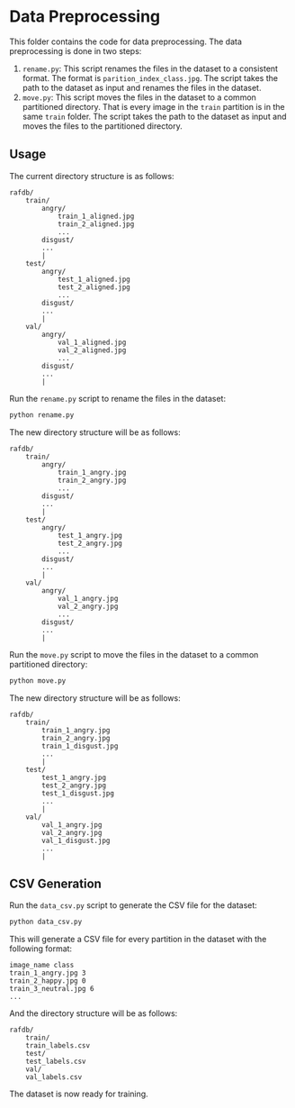 # Data Preprocessing

This folder contains the code for data preprocessing. The data preprocessing is done in two steps:

1. `rename.py`: This script renames the files in the dataset to a consistent format. The format is `parition_index_class.jpg`. The script takes the path to the dataset as input and renames the files in the dataset.
2. `move.py`: This script moves the files in the dataset to a common partitioned directory. That is every image in the `train` partition is in the same `train` folder. The script takes the path to the dataset as input and moves the files to the partitioned directory.

## Usage

The current directory structure is as follows:

```
rafdb/
    train/
        angry/
            train_1_aligned.jpg
            train_2_aligned.jpg
            ...
        disgust/
        ...
        |
    test/
        angry/
            test_1_aligned.jpg
            test_2_aligned.jpg
            ...
        disgust/
        ...
        |
    val/
        angry/
            val_1_aligned.jpg
            val_2_aligned.jpg
            ...
        disgust/
        ...
        |
```

Run the `rename.py` script to rename the files in the dataset:

```bash
python rename.py
```

The new directory structure will be as follows:

```
rafdb/
    train/
        angry/
            train_1_angry.jpg
            train_2_angry.jpg
            ...
        disgust/
        ...
        |
    test/
        angry/
            test_1_angry.jpg
            test_2_angry.jpg
            ...
        disgust/
        ...
        |
    val/
        angry/
            val_1_angry.jpg
            val_2_angry.jpg
            ...
        disgust/
        ...
        |
```

Run the `move.py` script to move the files in the dataset to a common partitioned directory:

```bash
python move.py
```

The new directory structure will be as follows:

```
rafdb/
    train/
        train_1_angry.jpg
        train_2_angry.jpg
        train_1_disgust.jpg
        ...
        |
    test/
        test_1_angry.jpg
        test_2_angry.jpg
        test_1_disgust.jpg
        ...
        |
    val/
        val_1_angry.jpg
        val_2_angry.jpg
        val_1_disgust.jpg
        ...
        |
```

## CSV Generation

Run the `data_csv.py` script to generate the CSV file for the dataset:

```bash
python data_csv.py
```

This will generate a CSV file for every partition in the dataset with the following format:

```
image_name class
train_1_angry.jpg 3
train_2_happy.jpg 0
train_3_neutral.jpg 6
...
```

And the directory structure will be as follows:

```
rafdb/
    train/
    train_labels.csv
    test/
    test_labels.csv
    val/
    val_labels.csv
```

The dataset is now ready for training.